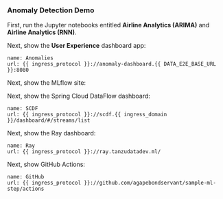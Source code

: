 ### Anomaly Detection Demo

First, run the Jupyter notebooks entitled **Airline Analytics (ARIMA)** and **Airline Analytics (RNN)**.

Next, show the **User Experience** dashboard app:
```dashboard:create-dashboard
name: Anomalies
url: {{ ingress_protocol }}://anomaly-dashboard.{{ DATA_E2E_BASE_URL }}:8080
```

Next, show the MLflow site:

Next, show the Spring Cloud DataFlow dashboard:
```dashboard:create-dashboard
name: SCDF
url: {{ ingress_protocol }}://scdf.{{ ingress_domain }}/dashboard/#/streams/list
```

Next, show the Ray dashboard:
```dashboard:create-dashboard
name: Ray
url: {{ ingress_protocol }}://ray.tanzudatadev.ml/
```

Next, show GitHub Actions:
```dashboard:create-dashboard
name: GitHub
url: {{ ingress_protocol }}://github.com/agapebondservant/sample-ml-step/actions
```


